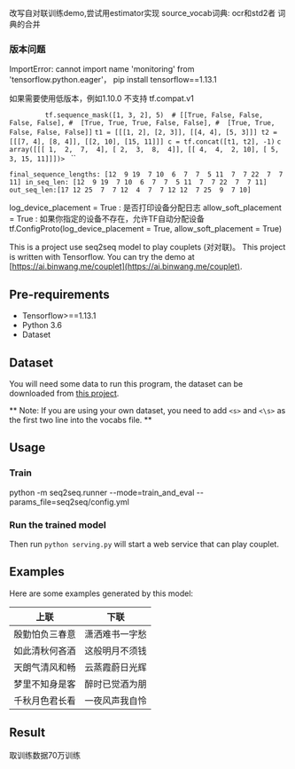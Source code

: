 改写自对联训练demo,尝试用estimator实现
source_vocab词典: ocr和std2者 词典的合并

### 版本问题
ImportError: cannot import name 'monitoring' from 'tensorflow.python.eager'，
pip install tensorflow==1.13.1

如果需要使用低版本，例如1.10.0 不支持 tf.compat.v1

`        
 tf.sequence_mask([1, 3, 2], 5)  # [[True, False, False, False, False],
                                 #  [True, True, True, False, False],
                                  #  [True, True, False, False, False]]`
`t1 = [[[1, 2], [2, 3]], [[4, 4], [5, 3]]]
t2 = [[[7, 4], [8, 4]], [[2, 10], [15, 11]]]
c = tf.concat([t1, t2], -1)`
` c array([[[ 1,  2,  7,  4],
        [ 2,  3,  8,  4]],
       [[ 4,  4,  2, 10],
        [ 5,  3, 15, 11]]])>  ` ``  


`final_sequence_lengths: [12  9 19  7 10  6  7  7  5 11  7  7 22  7  7 11]
in_seq_len: [12  9 19  7 10  6  7  7  5 11  7  7 22  7  7 11]
out_seq_len:[17 12 25  7  7 12  4  7  7 12 12  7 25  9  7 10]   `

log_device_placement = True : 是否打印设备分配日志
allow_soft_placement = True : 如果你指定的设备不存在，允许TF自动分配设备
tf.ConfigProto(log_device_placement = True, allow_soft_placement = True)

This is a project use seq2seq model to play couplets (对对联)。 This project is written with Tensorflow. 
You can try the demo at [https://ai.binwang.me/couplet](https://ai.binwang.me/couplet).

Pre-requirements
--------------

* Tensorflow>==1.13.1
* Python 3.6
* Dataset


Dataset
-----------

You will need some data to run this program, 
the dataset can be downloaded from [this project](https://github.com/wb14123/couplet-dataset).

** Note: If you are using your own dataset, you need to add `<s>` and `<\s>` as the first two line into the vocabs file. **

Usage
------------

### Train

python -m seq2seq.runner --mode=train_and_eval --params_file=seq2seq/config.yml


### Run the trained model

Then run `python serving.py` will start a web service that can play couplet.


Examples
-------------
Here are some examples generated by this model:

| 上联                        | 下联                |
|-----------------------------|--------------------|
| 殷勤怕负三春意                | 潇洒难书一字愁        |
| 如此清秋何吝酒                | 这般明月不须钱        |
| 天朗气清风和畅                | 云蒸霞蔚日光辉        |
| 梦里不知身是客                | 醉时已觉酒为朋        |
| 千秋月色君长看                | 一夜风声我自怜        |

Result
-------------
取训练数据70万训练

